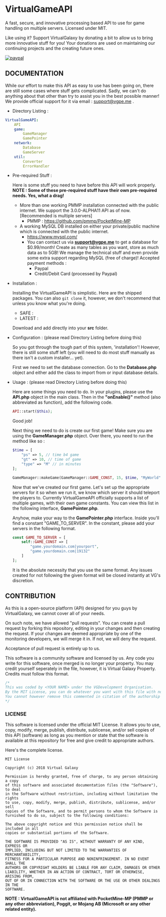 # VirtualGameAPI
A fast, secure, and innovative processing based API to use for game handling on multiple servers. Licensed under MIT.

Like using it? Support VirtualGalaxy by donating a bit to allow us to bring more innovative stuff for you! Your donations are used on maintaining our continuing projects and the creating future ones.

[![paypal](https://www.paypalobjects.com/en_US/i/btn/btn_donateCC_LG.gif)](https://www.paypal.com/cgi-bin/webscr?cmd=_s-xclick&hosted_button_id=G34YTKEPC6R3U)

## DOCUMENTATION

While our effort to make this API as easy to use has been going on, there are still some cases where stuff gets complicated. Sadly, we can't do anything about that other than try to assist you in the best possible manner! We provide official support for it via email : support@vgpe.me .

- Directory Listing :

```yaml
VirtualGameAPI:
    API
    game:
        GameManager
        GamePointer
    network:
        Database
        GameServer
    util:
        Converter
        ErrorHandler
```

- Pre-required Stuff :
    
    Here is some stuff you need to have before this API will work properly. **NOTE : Some of these pre-required stuff have their own pre-required needs. Yes, what a drag!**
    
    - More than one working PMMP installation connected with the public internet. We support the 3.0.0-ALPHA11 API as of now. [Recommended is multiple servers]
        - PMMP : https://github.com/pmmp/PocketMine-MP
    - A working MySQL DB installed on either your private/public machine which is connected with the public internet.
        - https://www.mysql.com/
        - You can contact us via **support@vgpe.me** to get a database for $0.99/month! Create as many tables as you want, store as much data as to 5GB! We manage the technical stuff and even provide some extra support regarding MySQL (free of charge)!
        Accepted payment methods :
            - Paypal
            - Credit/Debit Card (processed by Paypal)

- Installation :
    
    Installing the VirtualGameAPI is simplistic. Here are the shipped packages. You can also `git clone` it, however, we don't recommend that unless you know what you're doing.
    
    - SAFE : 
    - LATEST :

    Download and add directly into your **src** folder.

- Configuration : (please read Directory Listing before doing this)
    
    So you got through the tough part of this system, 'installation'! However, there is still some stuff left (you will need to do most stuff manually as there isn't a custom installer... yet).
    
    First we need to set the database connection. Go to the **Database.php** object and either add the class to import from or input database details.

- Usage : (please read Directory Listing before doing this)

    Here are some things you need to do. In your plugins, please use the **API.php** object in the main class. Then in the **"onEnable()"** method (also abbreviated as function), add the following code.
    ```php
    API::start($this);
    ```
    Good job!

    Next thing we need to do is create our first game! Make sure you are using the **GameManager.php** object. Over there, you need to run the method like so : 
    ```php
    $time = [
        "ps" => 5, // time b4 game
        "gt" => 10, // time of game
        "type" => "M" // in minutes
    ];

    GameManager::makeGame(GameManager::GAME_CONST, 15, $time, "MyWorld", 8);
    ```
    Now that we've created our first game. Let's set up the appropriate servers for it so when we run it, we know which server it should teleport the players to. Currently VirtualGameAPI officially supports a list of multiple games, with their own game constants.
    You can view this list in the following interface, **GamePointer.php**.

    Anyhow, make your way to the **GamePointer.php** interface. Inside you'll find a constant "GAME_TO_SERVER". In the constant, please add your servers in the following format.
    ```php
    const GAME_TO_SERVER = [
        self::GAME_CONST => [
            "game.yourdomain.com|yourport",
            "game.yourdomain.com|19132"
        ]
    ];
    ```
    It is the absolute necessity that you use the same format. Any issues created for not following the given format will be closed instantly at VG's discretion.

## CONTRIBUTION

As this is a open-source platform (API) designed for you guys by VirtualGalaxy, we cannot cover all of your needs.

On such note, we have allowed "pull requests". You can create a pull request by forking this repository, editing in your changes and then creating the request. If your changes are deemed appropriate by one of the monitoring developers, we will merge it in. If not, we will deny the request.

Acceptance of pull request is entirely up to us.

This software is a community software and licensed by us. Any code you write for this software, once merged is no longer your property. You may credit yourself seperately in the file, however, it is Virtual Galaxy Property. Credits must follow this format.
```php
/*
This was coded by <YOUR NAME> under the VGDevelopment Organisation.
By the MIT License, you can do whatever you want with this file with no restrictions unless implied in the License.
You cannot however remove this commented in citation of the authorship of the file. You must add this to any file using code from this file.
*/
```

### LICENSE
    
This software is licensed under the official MIT License. It allows you to use, copy, modify, merge, publish, distribute, sublicense, and/or sell copies of this API (software) as long as you mention or state that the software is available at this repository for free and give credit to appropriate authors. 

Here's the complete license.

```
MIT License

Copyright (c) 2018 Virtual Galaxy

Permission is hereby granted, free of charge, to any person obtaining a copy
of this software and associated documentation files (the "Software"), to deal
in the Software without restriction, including without limitation the rights
to use, copy, modify, merge, publish, distribute, sublicense, and/or sell
copies of the Software, and to permit persons to whom the Software is
furnished to do so, subject to the following conditions:

The above copyright notice and this permission notice shall be included in all
copies or substantial portions of the Software.

THE SOFTWARE IS PROVIDED "AS IS", WITHOUT WARRANTY OF ANY KIND, EXPRESS OR
IMPLIED, INCLUDING BUT NOT LIMITED TO THE WARRANTIES OF MERCHANTABILITY,
FITNESS FOR A PARTICULAR PURPOSE AND NONINFRINGEMENT. IN NO EVENT SHALL THE
AUTHORS OR COPYRIGHT HOLDERS BE LIABLE FOR ANY CLAIM, DAMAGES OR OTHER
LIABILITY, WHETHER IN AN ACTION OF CONTRACT, TORT OR OTHERWISE, ARISING FROM,
OUT OF OR IN CONNECTION WITH THE SOFTWARE OR THE USE OR OTHER DEALINGS IN THE
SOFTWARE.
```

**NOTE : VirtualGameAPI is not affiliated with PocketMine-MP (PMMP or any other abbreviation), Poggit, or Mojang AB (Microsoft or any other related entity).**